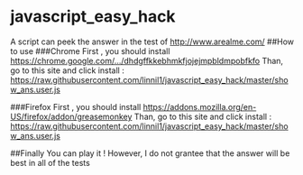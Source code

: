 # javascript_easy_hack
 A script  can peek the answer in the test of http://www.arealme.com/
##How to use
###Chrome
First , you should install
https://chrome.google.com/…/dhdgffkkebhmkfjojejmpbldmpobfkfo
Than, go to this site and click install :
https://raw.githubusercontent.com/linnil1/javascript_easy_hack/master/show_ans.user.js

###Firefox
First , you should install
https://addons.mozilla.org/en-US/firefox/addon/greasemonkey
Than, go to this site and click install :
https://raw.githubusercontent.com/linnil1/javascript_easy_hack/master/show_ans.user.js

##Finally
You can play it !
However, I do not grantee that the answer will be best in all of the tests
